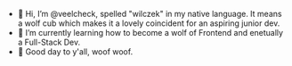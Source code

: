 - 👋 Hi, I’m @veelcheck, spelled "wilczek" in my native language. It means a wolf cub which makes it a lovely coincident for an aspiring junior dev.
- 🌱 I’m currently learning how to become a wolf of Frontend and enetually a Full-Stack Dev.
- :wolf: Good day to y'all, woof woof.

<!---
veelcheck/veelcheck is a ✨ special ✨ repository because its `README.md` (this file) appears on your GitHub profile.
You can click the Preview link to take a look at your changes.
--->
